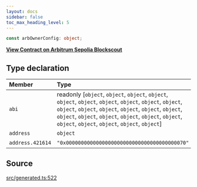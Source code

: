 ```yaml
---
layout: docs
sidebar: false
toc_max_heading_level: 5
---
```


```ts
const arbOwnerConfig: object;
```

[**View Contract on Arbitrum Sepolia Blockscout**](https://sepolia-explorer.arbitrum.io/address/0x0000000000000000000000000000000000000070)

## Type declaration

| Member           | Type                                                                                                                                                                                                                                                                                    | Value                                        |
| :--------------- | :-------------------------------------------------------------------------------------------------------------------------------------------------------------------------------------------------------------------------------------------------------------------------------------- | :------------------------------------------- |
| `abi`            | readonly [`object`, `object`, `object`, `object`, `object`, `object`, `object`, `object`, `object`, `object`, `object`, `object`, `object`, `object`, `object`, `object`, `object`, `object`, `object`, `object`, `object`, `object`, `object`, `object`, `object`, `object`, `object`] | arbOwnerABI                                  |
| `address`        | `object`                                                                                                                                                                                                                                                                                | arbOwnerAddress                              |
| `address.421614` | `"0x0000000000000000000000000000000000000070"`                                                                                                                                                                                                                                          | '0x0000000000000000000000000000000000000070' |

## Source

[src/generated.ts:522](https://github.com/OffchainLabs/arbitrum-orbit-sdk/blob/cfcbd32d6879cf7817a33b24f062a0fd879ea257/src/generated.ts#L522)
